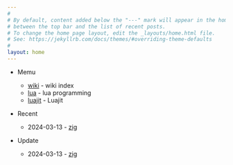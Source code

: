 ```yaml
---
#
# By default, content added below the "---" mark will appear in the home page
# between the top bar and the list of recent posts.
# To change the home page layout, edit the _layouts/home.html file.
# See: https://jekyllrb.com/docs/themes/#overriding-theme-defaults
#
layout: home
---
```


* Memu

	- [wiki](/wiki/index) - wiki index
	- [lua](/wiki/lua) - lua programming
	- [luajit](/wiki/luajit) - Luajit

* Recent
	- 2024-03-13 - [zig](/wiki/zig.md)

* Update
	- 2024-03-13 - [zig](/wiki/zig.md)

